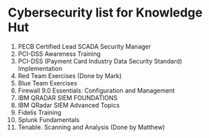 # Cybersecurity list for Knowledge Hut

1. PECB Certified Lead SCADA Security Manager
1. PCI-DSS Awareness Training
1. PCI-DSS (Payment Card Industry Data Security Standard) Implementation
1. Red Team Exercises (Done by Mark)
1. Blue Team Exercises
1. Firewall 9.0 Essentials: Configuration and Management
1. IBM QRADAR SIEM FOUNDATIONS
1. IBM QRadar SIEM Advanced Topics
1. Fidelis Training
1. Splunk Fundamentals
1. Tenable. Scanning and Analysis (Done by Matthew)
